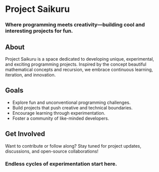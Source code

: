 
# Project Saikuru

### Where programming meets creativity—building cool and interesting projects for fun.

## About
Project Saikuru is a space dedicated to developing unique, experimental, and exciting programming projects. Inspired by the concept beautiful mathematical concepts and recursion, we embrace continuous learning, iteration, and innovation.

## Goals
- Explore fun and unconventional programming challenges.
- Build projects that push creative and technical boundaries.
- Encourage learning through experimentation.
- Foster a community of like-minded developers.

## Get Involved
Want to contribute or follow along? Stay tuned for project updates, discussions, and open-source collaborations!

### Endless cycles of experimentation start here.
